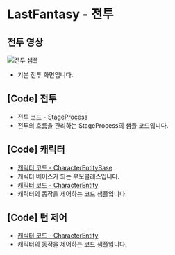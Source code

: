 # LastFantasy - 전투
## 전투 영상
![전투 샘플](https://user-images.githubusercontent.com/12422388/150854460-adda512a-074d-4286-8a26-192a13436931.gif)<br>
- 기본 전투 화면입니다.

## [Code] 전투
- [전투 코드 - StageProcess](https://github.com/lssl-zz/Project_LastFantasys/blob/main/StageProcess_Git.cs)
- 전투의 흐름을 관리하는 StageProcess의 샘플 코드입니다.

## [Code] 캐릭터
- [캐릭터 코드 - CharacterEntityBase](https://github.com/lssl-zz/Project_LastFantasys/blob/main/CharacterEntityBase_Git.cs)
- 캐릭터 베이스가 되는 부모클래스입니다.
- [캐릭터 코드 - CharacterEntity](https://github.com/lssl-zz/Project_LastFantasys/blob/main/CharacterEntity_Git.cs)
- 캐릭터의 동작을 제어하는 코드 샘플입니다.

## [Code] 턴 제어
- [캐릭터 코드 - CharacterEntity](https://github.com/lssl-zz/Project_LastFantasys/blob/main/StageCharacterTurn_Git.cs)
- 캐릭터의 동작을 제어하는 코드 샘플입니다.